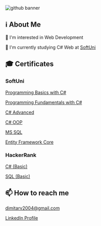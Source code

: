 ![github banner](https://user-images.githubusercontent.com/76208848/180754728-c21c8eea-af86-4930-8ebf-28c6ceeeaa50.png)

## ℹ️ About Me
👀 I'm interested in Web Development

🌱 I'm currently studying C# Web at [SoftUni](https://softuni.bg/)

## 🎓 Certificates
### SoftUni
[Programming Basics with C#](https://softuni.bg/certificates/Details/124141/b458e543)

[Programming Fundamentals with C#](https://softuni.bg/certificates/Details/139432/8ae64d41)

[C# Advanced](https://softuni.bg/certificates/details/144022/09847da2)

[C# OOP](https://softuni.bg/Certificates/Details/150776/f940927c)

[MS SQL](https://softuni.bg/Certificates/Details/157935/e36ff89d)

[Entity Framework Core](https://softuni.bg/Certificates/Details/164952/239d8fac)

### HackerRank
[C# (Basic)](https://www.hackerrank.com/certificates/4098281c32b3)

[SQL (Basic)](https://www.hackerrank.com/certificates/ceb35c3f5223)

## 📫 How to reach me
[dimitarv2004@gmail.com](https://mail.google.com/mail/u/0/#inbox?compose=CllgCJZXhWpbslLpbsGjTJlcMlNPkHsCxXDqlfnKGkZhRVLDxcHxtthgDsWkVCClgzKvQdQgLLq)

[LinkedIn Profile](https://www.linkedin.com/in/dimitar-vasilev-a38b65235/)
